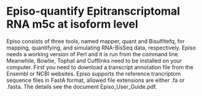 # Episo-quantify Epitranscriptomal RNA m5c at isoform level
Episo consists of three tools, named mapper, quant and Bisulfitefq, for mapping, quantifying, and simulating RNA-BisSeq data, respectively. Episo needs a working version of Perl and it is run from the command line. Meanwhile, Bowtie, Tophat and Cufflinks need to be installed on your computer. First you need to download a transcript annotation file from the Ensembl or NCBI websites. Episo supports the reference trancriptom sequence files in FastA format, allowed file extensions are either .fa or .fasta. The details see the document Episo_User_Guide.pdf.
